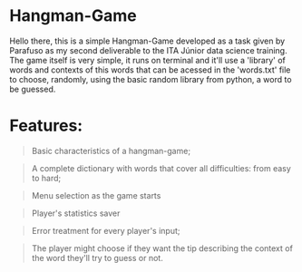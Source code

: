 # Hangman-Game
Hello there, this is a simple Hangman-Game developed as a task given by Parafuso as my second deliverable to the ITA Júnior data science training.
The game itself is very simple, it runs on terminal and it'll use a 'library' of words and contexts of this words that can be acessed in the 'words.txt' file to choose, randomly, using the basic random library from python, a word to be guessed.
# Features:
>Basic characteristics of a hangman-game;

>A complete dictionary with words that cover all difficulties: from easy to hard;

>Menu selection as the game starts

>Player's statistics saver 

>Error treatment for every player's input;

>The player might choose if they want the tip describing the context of the word they'll try to guess or not.